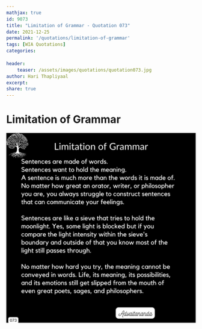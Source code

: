 ```yaml
---
mathjax: true
id: 9073
title: "Limitation of Grammar - Quotation 073"
date: 2021-12-25
permalink: '/quotations/limitation-of-grammar'
tags: [WIA Quotations] 
categories: 

header:
    teaser: /assets/images/quotations/quotation073.jpg
author: Hari Thapliyaal 
excerpt:
share: true 
---
```


# Limitation of Grammar

![Limitation of Grammar](/assets/images/quotations/quotation073.jpg)
